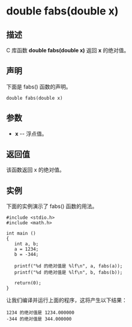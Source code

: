 # double fabs(double x)

## 描述

C 库函数 **double fabs(double x)** 返回 **x** 的绝对值。

## 声明

下面是 fabs() 函数的声明。

```
double fabs(double x)
```

## 参数

- **x** -- 浮点值。

## 返回值

该函数返回 x 的绝对值。

## 实例

下面的实例演示了 fabs() 函数的用法。

```
#include <stdio.h>
#include <math.h>

int main ()
{
   int a, b;
   a = 1234;
   b = -344;
  
   printf("%d 的绝对值是 %lf\n", a, fabs(a));
   printf("%d 的绝对值是 %lf\n", b, fabs(b));
   
   return(0);
}
```

让我们编译并运行上面的程序，这将产生以下结果：

```
1234 的绝对值是 1234.000000
-344 的绝对值是 344.000000
```

 